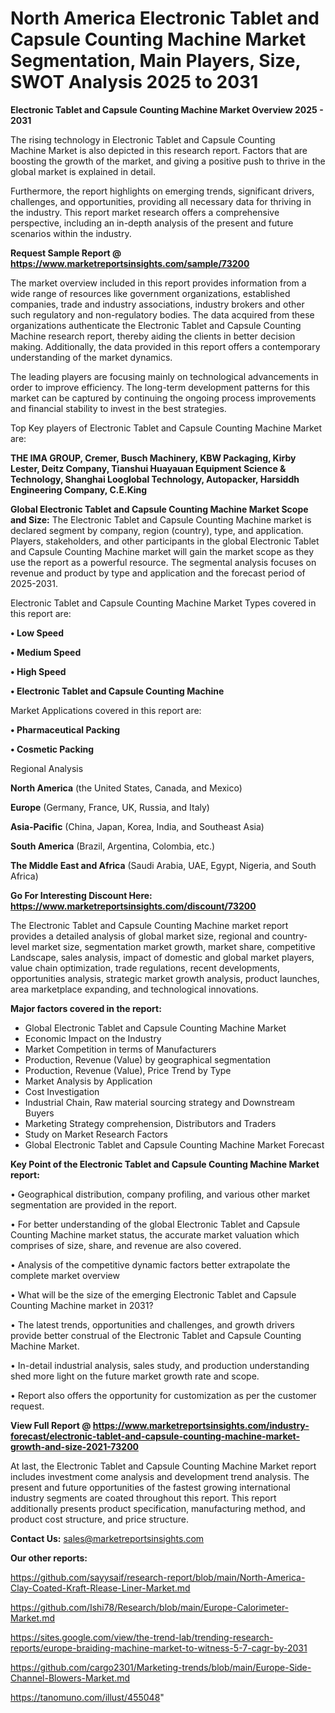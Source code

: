# North America Electronic Tablet and Capsule Counting Machine Market Segmentation, Main Players, Size, SWOT Analysis 2025 to 2031

<Strong> Electronic Tablet and Capsule Counting Machine Market Overview 2025 - 2031</strong>

The rising technology in Electronic Tablet and Capsule Counting Machine Market is also depicted in this research report. Factors that are boosting the growth of the market, and giving a positive push to thrive in the global market is explained in detail.

Furthermore, the report highlights on emerging trends, significant drivers, challenges, and opportunities, providing all necessary data for thriving in the industry. This report market research offers a comprehensive perspective, including an in-depth analysis of the present and future scenarios within the industry.

<strong>Request Sample Report @ <a href=https://www.marketreportsinsights.com/sample/73200>https://www.marketreportsinsights.com/sample/73200</a></strong>

The market overview included in this report provides information from a wide range of resources like government organizations, established companies, trade and industry associations, industry brokers and other such regulatory and non-regulatory bodies. The data acquired from these organizations authenticate the Electronic Tablet and Capsule Counting Machine research report, thereby aiding the clients in better decision making. Additionally, the data provided in this report offers a contemporary understanding of the market dynamics.

The leading players are focusing mainly on technological advancements in order to improve efficiency. The long-term development patterns for this market can be captured by continuing the ongoing process improvements and financial stability to invest in the best strategies.

Top Key players of Electronic Tablet and Capsule Counting Machine Market are:

<strong>THE IMA GROUP, Cremer, Busch Machinery, KBW Packaging, Kirby Lester, Deitz Company, Tianshui Huayauan Equipment Science & Technology, Shanghai Looglobal Technology, Autopacker, Harsiddh Engineering Company, C.E.King</strong>

<strong><b>Global Electronic Tablet and Capsule Counting Machine Market Scope and Size:</b></strong>
The Electronic Tablet and Capsule Counting Machine market is declared segment by company, region (country), type, and application. Players, stakeholders, and other participants in the global Electronic Tablet and Capsule Counting Machine market will gain the market scope as they use the report as a powerful resource. The segmental analysis focuses on revenue and product by type and application and the forecast period of 2025-2031.

Electronic Tablet and Capsule Counting Machine Market Types covered in this report are:

<strong>• Low Speed

• Medium Speed

• High Speed

• Electronic Tablet and Capsule Counting Machine</strong>

Market Applications covered in this report are:

<strong>• Pharmaceutical Packing

• Cosmetic Packing</strong> 

Regional Analysis

<strong>North America</strong> (the United States, Canada, and Mexico)

<strong>Europe</strong> (Germany, France, UK, Russia, and Italy)

<strong>Asia-Pacific</strong> (China, Japan, Korea, India, and Southeast Asia)

<strong>South America</strong> (Brazil, Argentina, Colombia, etc.)

<strong>The Middle East and Africa</strong> (Saudi Arabia, UAE, Egypt, Nigeria, and South Africa)

<strong>Go For Interesting Discount Here: <a href=https://www.marketreportsinsights.com/discount/73200>https://www.marketreportsinsights.com/discount/73200</a></strong>

The Electronic Tablet and Capsule Counting Machine market report provides a detailed analysis of global market size, regional and country-level market size, segmentation market growth, market share, competitive Landscape, sales analysis, impact of domestic and global market players, value chain optimization, trade regulations, recent developments, opportunities analysis, strategic market growth analysis, product launches, area marketplace expanding, and technological innovations.

<strong><b>Major factors covered in the report:</b></strong>
<ul>
  <li>Global Electronic Tablet and Capsule Counting Machine Market </li>
  <li>Economic Impact on the Industry</li>
  <li>Market Competition in terms of Manufacturers</li>
  <li>Production, Revenue (Value) by geographical segmentation</li>
  <li>Production, Revenue (Value), Price Trend by Type</li>
  <li>Market Analysis by Application</li>
  <li>Cost Investigation</li>
  <li>Industrial Chain, Raw material sourcing strategy and Downstream Buyers</li>
  <li>Marketing Strategy comprehension, Distributors and Traders</li>
  <li>Study on Market Research Factors</li>
  <li>Global Electronic Tablet and Capsule Counting Machine Market Forecast</li>
</ul>

<strong><b>Key Point of the Electronic Tablet and Capsule Counting Machine Market report:</b></strong>

• Geographical distribution, company profiling, and various other market segmentation are provided in the report.

• For better understanding of the global Electronic Tablet and Capsule Counting Machine market status, the accurate market valuation which comprises of size, share, and revenue are also covered.

• Analysis of the competitive dynamic factors better extrapolate the complete market overview

• What will be the size of the emerging Electronic Tablet and Capsule Counting Machine market in 2031?

• The latest trends, opportunities and challenges, and growth drivers provide better construal of the Electronic Tablet and Capsule Counting Machine Market.

• In-detail industrial analysis, sales study, and production understanding shed more light on the future market growth rate and scope.

• Report also offers the opportunity for customization as per the customer request.

<strong><b>View Full Report @ <a href=https://www.marketreportsinsights.com/industry-forecast/electronic-tablet-and-capsule-counting-machine-market-growth-and-size-2021-73200>https://www.marketreportsinsights.com/industry-forecast/electronic-tablet-and-capsule-counting-machine-market-growth-and-size-2021-73200</a></b></strong>


At last, the Electronic Tablet and Capsule Counting Machine Market report includes investment come analysis and development trend analysis. The present and future opportunities of the fastest growing international industry segments are coated throughout this report. This report additionally presents product specification, manufacturing method, and product cost structure, and price structure.

<strong>Contact Us:</strong>
sales@marketreportsinsights.com

<strong>Our other reports:</strong>

<a href=https://github.com/sayysaif/research-report/blob/main/North-America-Clay-Coated-Kraft-Rlease-Liner-Market.md>https://github.com/sayysaif/research-report/blob/main/North-America-Clay-Coated-Kraft-Rlease-Liner-Market.md</a>

<a href=https://github.com/Ishi78/Research/blob/main/Europe-Calorimeter-Market.md>https://github.com/Ishi78/Research/blob/main/Europe-Calorimeter-Market.md</a>

<a href=https://sites.google.com/view/the-trend-lab/trending-research-reports/europe-braiding-machine-market-to-witness-5-7-cagr-by-2031>https://sites.google.com/view/the-trend-lab/trending-research-reports/europe-braiding-machine-market-to-witness-5-7-cagr-by-2031</a>

<a href=https://github.com/cargo2301/Marketing-trends/blob/main/Europe-Side-Channel-Blowers-Market.md>https://github.com/cargo2301/Marketing-trends/blob/main/Europe-Side-Channel-Blowers-Market.md</a>

<a href=https://tanomuno.com/illust/455048>https://tanomuno.com/illust/455048</a>"
